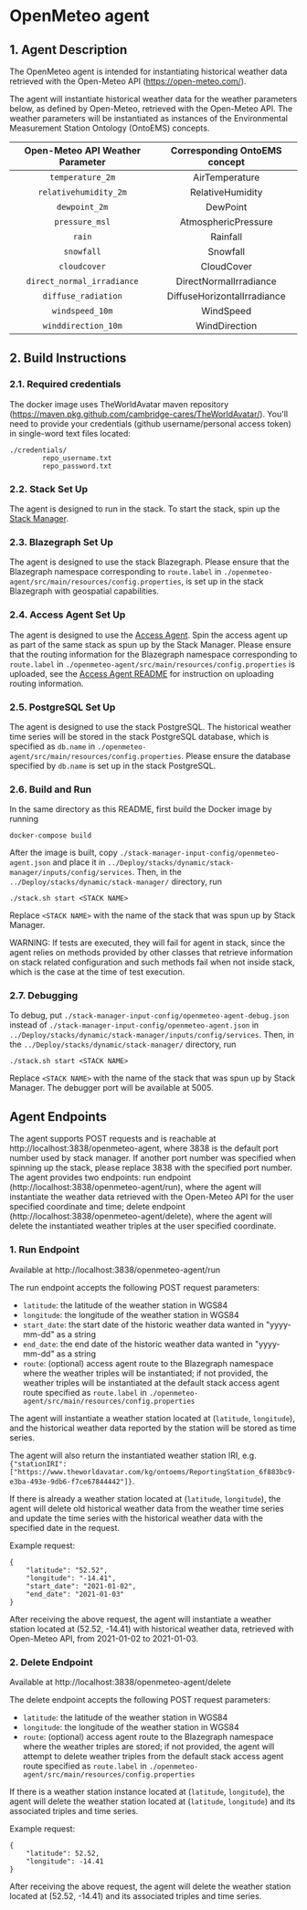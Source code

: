 # OpenMeteo agent

## 1. Agent Description

The OpenMeteo agent is intended for instantiating historical weather data retrieved with the Open-Meteo API (https://open-meteo.com/).

The agent will instantiate historical weather data for the weather parameters below, as defined by Open-Meteo, retrieved with the Open-Meteo API. The weather parameters will be instantiated as instances of the Environmental Measurement Station Ontology (OntoEMS) concepts.

| Open-Meteo API Weather Parameter | Corresponding OntoEMS concept |
|:--------------------------------:|:-----------------------------:|
|      ```temperature_2m```        |        AirTemperature         |
|    ```relativehumidity_2m```     |       RelativeHumidity        |
|        ```dewpoint_2m```         |           DewPoint            |
|        ```pressure_msl```        |      AtmosphericPressure      |
|            ```rain```            |           Rainfall            |
|          ```snowfall```          |           Snowfall            |
|         ```cloudcover```         |          CloudCover           |
|  ```direct_normal_irradiance```  |    DirectNormalIrradiance     |
|     ```diffuse_radiation```      |  DiffuseHorizontalIrradiance  |
|       ```windspeed_10m```        |           WindSpeed           |
|     ```winddirection_10m```      |         WindDirection         |

## 2. Build Instructions

### 2.1. Required credentials
The docker image uses TheWorldAvatar maven repository (https://maven.pkg.github.com/cambridge-cares/TheWorldAvatar/). You'll need to provide your credentials (github username/personal access token) in single-word text files located:
```
./credentials/
        repo_username.txt
        repo_password.txt
```

### 2.2. Stack Set Up
The agent is designed to run in the stack. To start the stack, spin up the [Stack Manager](https://github.com/cambridge-cares/TheWorldAvatar/blob/main/Deploy/stacks/dynamic/stack-manager).

### 2.3. Blazegraph Set Up
The agent is designed to use the stack Blazegraph. Please ensure that the Blazegraph namespace corresponding to ```route.label``` in ```./openmeteo-agent/src/main/resources/config.properties```, is set up in the stack Blazegraph with geospatial capabilities.

### 2.4. Access Agent Set Up
The agent is designed to use the [Access Agent](../AccessAgent). Spin the access agent up as part of the same stack as spun up by the Stack Manager. Please ensure that the routing information for the Blazegraph namespace corresponding to ```route.label``` in ```./openmeteo-agent/src/main/resources/config.properties``` is uploaded, see the [Access Agent README](../AccessAgent) for instruction on uploading routing information.

### 2.5. PostgreSQL Set Up
The agent is designed to use the stack PostgreSQL. The historical weather time series will be stored in the stack PostgreSQL database, which is specified as ```db.name``` in ```./openmeteo-agent/src/main/resources/config.properties```. Please ensure the database specified by ```db.name``` is set up in the stack PostgreSQL.

### 2.6. Build and Run
In the same directory as this README, first build the Docker image by running
```
docker-compose build
```

After the image is built, copy ```./stack-manager-input-config/openmeteo-agent.json``` and place it in ```../Deploy/stacks/dynamic/stack-manager/inputs/config/services```. Then, in the ```../Deploy/stacks/dynamic/stack-manager/``` directory, run 
```
./stack.sh start <STACK NAME>
```
Replace ```<STACK NAME>``` with the name of the stack that was spun up by Stack Manager.

WARNING: If tests are executed, they will fail for agent in stack, since the agent relies on methods provided by other classes that retrieve information on stack related configuration and such methods fail when not inside stack, which is the case at the time of test execution.

### 2.7. Debugging
To debug, put ```./stack-manager-input-config/openmeteo-agent-debug.json``` instead of ```./stack-manager-input-config/openmeteo-agent.json```  in ```../Deploy/stacks/dynamic/stack-manager/inputs/config/services```. Then, in the ```../Deploy/stacks/dynamic/stack-manager/``` directory, run 
```
./stack.sh start <STACK NAME>
```
Replace ```<STACK NAME>``` with the name of the stack that was spun up by Stack Manager. The debugger port will be available at 5005.

## Agent Endpoints 

The agent supports POST requests and is reachable at http://localhost:3838/openmeteo-agent, where 3838 is the default port number used by stack manager. If another port number was specified when spinning up the stack, please replace 3838 with the specified port number. The agent provides two endpoints: run endpoint (http://localhost:3838/openmeteo-agent/run), where the agent will instantiate the weather data retrieved with the Open-Meteo API for the user specified coordinate and time; delete endpoint (http://localhost:3838/openmeteo-agent/delete), where the agent will delete the instantiated weather triples at the user specified coordinate.

### 1. Run Endpoint
Available at http://localhost:3838/openmeteo-agent/run

The run endpoint accepts the following POST request parameters:
- ```latitude```: the latitude of the weather station in WGS84
- ```longitude```: the longitude of the weather station in WGS84
- ```start_date```: the start date of the historic weather data wanted in "yyyy-mm-dd" as a string
- ```end_date```: the end date of the historic weather data wanted in "yyyy-mm-dd" as a string
- ```route```: (optional) access agent route to the Blazegraph namespace where the weather triples will be instantiated; if not provided, the weather triples will be instantiated at the default stack access agent route specified as ```route.label``` in ```./openmeteo-agent/src/main/resources/config.properties```

The agent will instantiate a weather station located at (```latitude```, ```longitude```), and the historical weather data reported by the station will be stored as time series. 

The agent will also return the instantiated weather station IRI, e.g. ```{"stationIRI": ["https://www.theworldavatar.com/kg/ontoems/ReportingStation_6f883bc9-e3ba-493e-9db6-f7ce67844442"]}```.

If there is already a weather station located at (```latitude```, ```longitude```), the agent will delete old historical weather data from the weather time series and update the time series with the historical weather data with the specified date in the request.

Example request:
```
{
    "latitude": "52.52",
    "longitude": "-14.41",
    "start_date": "2021-01-02",
    "end_date": "2021-01-03"
}
```

After receiving the above request, the agent will instantiate a weather station located at (52.52, -14.41) with historical weather data, retrieved with Open-Meteo API, from 2021-01-02 to 2021-01-03.

### 2. Delete Endpoint
Available at http://localhost:3838/openmeteo-agent/delete

The delete endpoint accepts the following POST request parameters:
- ```latitude```: the latitude of the weather station in WGS84
- ```longitude```: the longitude of the weather station in WGS84
- ```route```: (optional) access agent route to the Blazegraph namespace where the weather triples are stored; if not provided, the agent will attempt to delete weather triples from the default stack access agent route specified as ```route.label``` in ```./openmeteo-agent/src/main/resources/config.properties```

If there is a weather station instance located at (```latitude```, ```longitude```), the agent will delete the weather station located at (```latitude```, ```longitude```) and its associated triples and time series.

Example request:
```
{
    "latitude": 52.52,
    "longitude": -14.41
}
```

After receiving the above request, the agent will delete the weather station located at (52.52, -14.41) and its associated triples and time series.